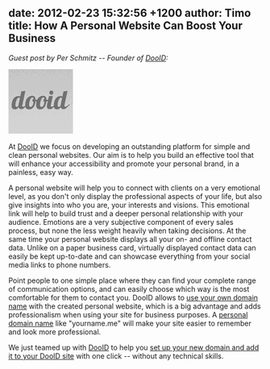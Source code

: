 date: 2012-02-23 15:32:56 +1200
author: Timo
title: How A Personal Website Can Boost Your Business
----

*Guest post by Per Schmitz -- Founder of [DooID](http://dooid.com):*

![DooID](/media/2012-02-23-logo-profile-dooid.png)

At [DooID](http://dooid.com) we focus on developing an outstanding platform for simple and clean personal websites. Our aim is to help you build an effective tool that will enhance your accessibility and promote your personal brand, in a painless, easy way.

A personal website will help you to connect with clients on a very emotional level, as you don't only display the professional aspects of your life, but also give insights into who you are, your interests and visions. This emotional link will help to build trust and a deeper personal relationship with your audience. Emotions are a very subjective component of every sales process, but none the less weight heavily when taking decisions. At the same time your personal website displays all your on- and offline contact data. Unlike on a paper business card, virtually displayed contact data can easily be kept up-to-date and can showcase everything from your social media links to phone numbers.

Point people to one simple place where they can find your complete range of communication options, and can easily choose which way is the most comfortable for them to contact you. DooID allows to [use your own domain name](https://iwantmyname.com/services/personal-profile/dooid-on-your-domain) with the created personal website, which is a big advantage and adds professionalism when using your site for business purposes. A [personal domain name](https://iwantmyname.com/blog/2010/08/5-domain-extensions-for-your-personal-website.html) like "yourname.me" will make your site easier to remember and look more professional.

We just teamed up with [DooID](http://dooid.com) to help you [set up your new domain and add it to your DooID site](https://iwantmyname.com/services/personal-profile/dooid-on-your-domain) with one click -- without any technical skills.
